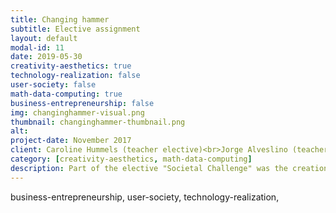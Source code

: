 ```yaml
---
title: Changing hammer
subtitle: Elective assignment
layout: default
modal-id: 11
date: 2019-05-30
creativity-aesthetics: true
technology-realization: false
user-society: false
math-data-computing: true
business-entrepreneurship: false
img: changinghammer-visual.png
thumbnail: changinghammer-thumbnail.png
alt:
project-date: November 2017
client: Caroline Hummels (teacher elective)<br>Jorge Alveslino (teacher elective)
category: [creativity-aesthetics, math-data-computing]
description: Part of the elective "Societal Challenge" was the creation of an infographic and video of the article "Changing your hammer" (Gardien, Djajadiningrat, Hummels, & Brombacher, 2014). This enriched my view on craftmanship and the development as a professional working to master design methods and design tools. Through this excercise I learned skills in creating video, recoring audio and making an infographic within Adobe Illustrator some of which I used later on in my projects.<iframe src="https://player.vimeo.com/video/244551950" width="640" height="564" frameborder="0" allow="autoplay; fullscreen" allowfullscreen></iframe>
---
```

 business-entrepreneurship, user-society, technology-realization,
